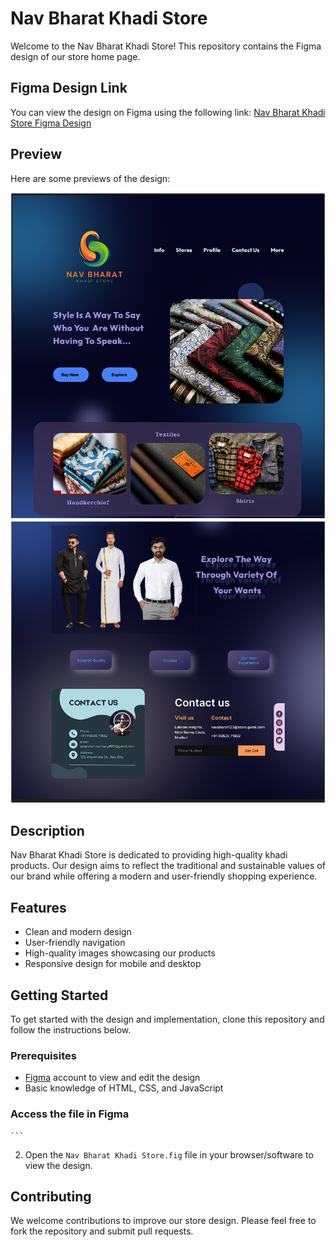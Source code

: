 # Nav Bharat Khadi Store

Welcome to the Nav Bharat Khadi Store! This repository contains the Figma design of our store home page.

## Figma Design Link

You can view the design on Figma using the following link:
[Nav Bharat Khadi Store Figma Design](https://www.figma.com/design/B5tywesNVGkG3DiFJoFJok/Nav-Bharat-Khadi-Store?node-id=0-1&t=oiF9X1MrKYOBoupa-1)

## Preview

Here are some previews of the design:

![Front 1](images/front_1.png)
![Front 2](images/front_2.png)

## Description

Nav Bharat Khadi Store is dedicated to providing high-quality khadi products. Our design aims to reflect the traditional and sustainable values of our brand while offering a modern and user-friendly shopping experience.

## Features

- Clean and modern design
- User-friendly navigation
- High-quality images showcasing our products
- Responsive design for mobile and desktop

## Getting Started

To get started with the design and implementation, clone this repository and follow the instructions below.

### Prerequisites

- [Figma](https://www.figma.com/) account to view and edit the design
- Basic knowledge of HTML, CSS, and JavaScript

### Access the file in Figma
    ```

2. Open the `Nav Bharat Khadi Store.fig` file in your browser/software to view the design.

## Contributing

We welcome contributions to improve our store design. Please feel free to fork the repository and submit pull requests.


